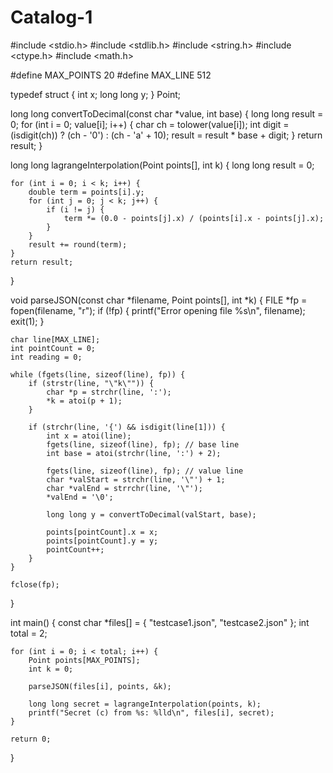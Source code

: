 # Catalog-1
#include <stdio.h>
#include <stdlib.h>
#include <string.h>
#include <ctype.h>
#include <math.h>

#define MAX_POINTS 20
#define MAX_LINE 512

typedef struct {
    int x;
    long long y;
} Point;

long long convertToDecimal(const char *value, int base) {
    long long result = 0;
    for (int i = 0; value[i]; i++) {
        char ch = tolower(value[i]);
        int digit = (isdigit(ch)) ? (ch - '0') : (ch - 'a' + 10);
        result = result * base + digit;
    }
    return result;
}

long long lagrangeInterpolation(Point points[], int k) {
    long long result = 0;

    for (int i = 0; i < k; i++) {
        double term = points[i].y;
        for (int j = 0; j < k; j++) {
            if (i != j) {
                term *= (0.0 - points[j].x) / (points[i].x - points[j].x);
            }
        }
        result += round(term);
    }
    return result;
}

void parseJSON(const char *filename, Point points[], int *k) {
    FILE *fp = fopen(filename, "r");
    if (!fp) {
        printf("Error opening file %s\n", filename);
        exit(1);
    }

    char line[MAX_LINE];
    int pointCount = 0;
    int reading = 0;

    while (fgets(line, sizeof(line), fp)) {
        if (strstr(line, "\"k\"")) {
            char *p = strchr(line, ':');
            *k = atoi(p + 1);
        }

        if (strchr(line, '{') && isdigit(line[1])) {
            int x = atoi(line);
            fgets(line, sizeof(line), fp); // base line
            int base = atoi(strchr(line, ':') + 2);

            fgets(line, sizeof(line), fp); // value line
            char *valStart = strchr(line, '\"') + 1;
            char *valEnd = strrchr(line, '\"');
            *valEnd = '\0';

            long long y = convertToDecimal(valStart, base);

            points[pointCount].x = x;
            points[pointCount].y = y;
            pointCount++;
        }
    }

    fclose(fp);
}

int main() {
    const char *files[] = { "testcase1.json", "testcase2.json" };
    int total = 2;

    for (int i = 0; i < total; i++) {
        Point points[MAX_POINTS];
        int k = 0;

        parseJSON(files[i], points, &k);

        long long secret = lagrangeInterpolation(points, k);
        printf("Secret (c) from %s: %lld\n", files[i], secret);
    }

    return 0;
}
 
